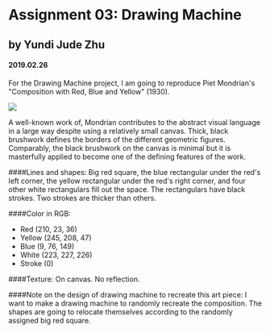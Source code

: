 # Assignment 03: Drawing Machine
## by Yundi Jude Zhu
#### 2019.02.26

For the Drawing Machine project, I am going to reproduce Piet Mondrian's "Composition with Red, Blue and Yellow" (1930).

![](https://upload.wikimedia.org/wikipedia/commons/thumb/a/a4/Piet_Mondriaan%2C_1930_-_Mondrian_Composition_II_in_Red%2C_Blue%2C_and_Yellow.jpg/400px-Piet_Mondriaan%2C_1930_-_Mondrian_Composition_II_in_Red%2C_Blue%2C_and_Yellow.jpg)

A well-known work of, Mondrian contributes to the abstract visual language in a large way despite using a relatively small canvas. Thick, black brushwork defines the borders of the different geometric figures. Comparably, the black brushwork on the canvas is minimal but it is masterfully applied to become one of the defining features of the work.

####Lines and shapes:
Big red square, the blue rectangular under the red's left corner, the yellow rectangular under the red's right corner, and four other white rectangulars fill out the space. The rectangulars have black strokes. Two strokes are thicker than others.

####Color in RGB:
* Red (210, 23, 36)
* Yellow (245, 208, 47)
* Blue (9, 76, 149)
* White (223, 227, 226)
* Stroke (0)

####Texture:
On canvas. No reflection.

####Note on the design of drawing machine to recreate this art piece:
I want to make a drawing machine to randomly recreate the composition. The shapes are going to relocate themselves according to the randomly assigned big red square.

 